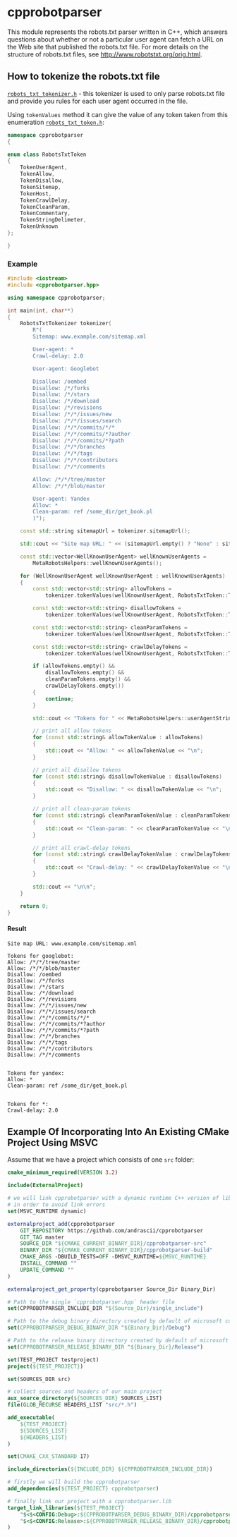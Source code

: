 # cpprobotparser
This module represents the robots.txt parser written in C++, which answers questions about whether or not a particular user agent can fetch a URL on the Web site that published the robots.txt file. For more details on the structure of robots.txt files, see http://www.robotstxt.org/orig.html.

## How to tokenize the robots.txt file

[`robots_txt_tokenizer.h`](https://github.com/andrascii/cpprobotparser/blob/master/include/robots_txt_tokenizer.h) - this tokenizer is used to only parse robots.txt file and provide you rules for each user agent occurred in the file.

Using `tokenValues` method it can give the value of any token taken from this enumeration [`robots_txt_token.h`](https://github.com/andrascii/cpprobotparser/blob/master/include/robots_txt_token.h):

```cpp
namespace cpprobotparser
{

enum class RobotsTxtToken
{
    TokenUserAgent,
    TokenAllow,
    TokenDisallow,
    TokenSitemap,
    TokenHost,
    TokenCrawlDelay,
    TokenCleanParam,
    TokenCommentary,
    TokenStringDelimeter,
    TokenUnknown
};

}
```

### Example

```cpp
#include <iostream>
#include <cpprobotparser.hpp>

using namespace cpprobotparser;

int main(int, char**)
{
    RobotsTxtTokenizer tokenizer(
        R"(
        Sitemap: www.example.com/sitemap.xml

        User-agent: *
        Crawl-delay: 2.0

        User-agent: Googlebot

        Disallow: /oembed
        Disallow: /*/forks
        Disallow: /*/stars
        Disallow: /*/download
        Disallow: /*/revisions
        Disallow: /*/*/issues/new
        Disallow: /*/*/issues/search
        Disallow: /*/*/commits/*/*
        Disallow: /*/*/commits/*?author
        Disallow: /*/*/commits/*?path
        Disallow: /*/*/branches
        Disallow: /*/*/tags
        Disallow: /*/*/contributors
        Disallow: /*/*/comments

        Allow: /*/*/tree/master
        Allow: /*/*/blob/master

        User-agent: Yandex
        Allow: *
        Clean-param: ref /some_dir/get_book.pl
        )");

    const std::string sitemapUrl = tokenizer.sitemapUrl();

    std::cout << "Site map URL: " << (sitemapUrl.empty() ? "None" : sitemapUrl) << "\n\n";

    const std::vector<WellKnownUserAgent> wellKnownUserAgents =
        MetaRobotsHelpers::wellKnownUserAgents();

    for (WellKnownUserAgent wellKnownUserAgent : wellKnownUserAgents)
    {
        const std::vector<std::string> allowTokens =
            tokenizer.tokenValues(wellKnownUserAgent, RobotsTxtToken::TokenAllow);

        const std::vector<std::string> disallowTokens =
            tokenizer.tokenValues(wellKnownUserAgent, RobotsTxtToken::TokenDisallow);

        const std::vector<std::string> cleanParamTokens =
            tokenizer.tokenValues(wellKnownUserAgent, RobotsTxtToken::TokenCleanParam);

        const std::vector<std::string> crawlDelayTokens =
            tokenizer.tokenValues(wellKnownUserAgent, RobotsTxtToken::TokenCrawlDelay);

        if (allowTokens.empty() &&
            disallowTokens.empty() &&
            cleanParamTokens.empty() &&
            crawlDelayTokens.empty())
        {
            continue;
        }

        std::cout << "Tokens for " << MetaRobotsHelpers::userAgentString(wellKnownUserAgent) << ": \n";

        // print all allow tokens
        for (const std::string& allowTokenValue : allowTokens)
        {
            std::cout << "Allow: " << allowTokenValue << "\n";
        }

        // print all disallow tokens
        for (const std::string& disallowTokenValue : disallowTokens)
        {
            std::cout << "Disallow: " << disallowTokenValue << "\n";
        }

        // print all clean-param tokens
        for (const std::string& cleanParamTokenValue : cleanParamTokens)
        {
            std::cout << "Clean-param: " << cleanParamTokenValue << "\n";
        }

        // print all crawl-delay tokens
        for (const std::string& crawlDelayTokenValue : crawlDelayTokens)
        {
            std::cout << "Crawl-delay: " << crawlDelayTokenValue << "\n";
        }

        std::cout << "\n\n";
    }

    return 0;
}
```

#### Result
```
Site map URL: www.example.com/sitemap.xml

Tokens for googlebot:
Allow: /*/*/tree/master
Allow: /*/*/blob/master
Disallow: /oembed
Disallow: /*/forks
Disallow: /*/stars
Disallow: /*/download
Disallow: /*/revisions
Disallow: /*/*/issues/new
Disallow: /*/*/issues/search
Disallow: /*/*/commits/*/*
Disallow: /*/*/commits/*?author
Disallow: /*/*/commits/*?path
Disallow: /*/*/branches
Disallow: /*/*/tags
Disallow: /*/*/contributors
Disallow: /*/*/comments


Tokens for yandex:
Allow: *
Clean-param: ref /some_dir/get_book.pl


Tokens for *:
Crawl-delay: 2.0
```

## Example Of Incorporating Into An Existing CMake Project Using MSVC

Assume that we have a project which consists of one `src` folder:

```cmake
cmake_minimum_required(VERSION 3.2)

include(ExternalProject)

# we will link cpprobotparser with a dynamic runtime C++ version of library
# in order to avoid link errors
set(MSVC_RUNTIME dynamic)

externalproject_add(cpprobotparser
    GIT_REPOSITORY https://github.com/andrascii/cpprobotparser
    GIT_TAG master
    SOURCE_DIR "${CMAKE_CURRENT_BINARY_DIR}/cpprobotparser-src"
    BINARY_DIR "${CMAKE_CURRENT_BINARY_DIR}/cpprobotparser-build"
    CMAKE_ARGS -DBUILD_TESTS=OFF -DMSVC_RUNTIME=${MSVC_RUNTIME}
	INSTALL_COMMAND ""
	UPDATE_COMMAND ""
)

externalproject_get_property(cpprobotparser Source_Dir Binary_Dir)

# Path to the single `cpprobotparser.hpp` header file
set(CPPROBOTPARSER_INCLUDE_DIR "${Source_Dir}/single_include")

# Path to the debug binary directory created by default of microsoft compiler
set(CPPROBOTPARSER_DEBUG_BINARY_DIR "${Binary_Dir}/Debug")

# Path to the release binary directory created by default of microsoft compiler
set(CPPROBOTPARSER_RELEASE_BINARY_DIR "${Binary_Dir}/Release")

set(TEST_PROJECT testproject)
project(${TEST_PROJECT})

set(SOURCES_DIR src)

# collect sources and headers of our main project
aux_source_directory(${SOURCES_DIR} SOURCES_LIST)
file(GLOB_RECURSE HEADERS_LIST "src/*.h")

add_executable(
	${TEST_PROJECT}
	${SOURCES_LIST}
	${HEADERS_LIST}
)

set(CMAKE_CXX_STANDARD 17)

include_directories(${INCLUDE_DIR} ${CPPROBOTPARSER_INCLUDE_DIR})

# firstly we will build the cpprobotparser
add_dependencies(${TEST_PROJECT} cpprobotparser)

# finally link our project with a cpprobotparser.lib
target_link_libraries(${TEST_PROJECT}
    "$<$<CONFIG:Debug>:${CPPROBOTPARSER_DEBUG_BINARY_DIR}/cpprobotparser.lib>" # for debug version
    "$<$<CONFIG:Release>:${CPPROBOTPARSER_RELEASE_BINARY_DIR}/cpprobotparser.lib>" # for release version
)

```
